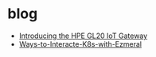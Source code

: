 # blog
- [Introducing the HPE GL20 IoT Gateway](./Introducing%20the%20HPE%20GL20%20IoT%20Gateway)
- [Ways-to-Interacte-K8s-with-Ezmeral](./Ways-to-Interacte-K8s-with-Ezmeral)
